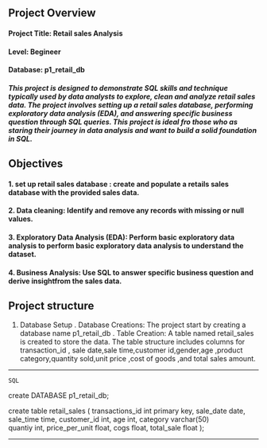 ## Project Overview 

#### Project Title: Retail sales Analysis
#### Level: Begineer 
#### Database: p1_retail_db

##### This project is designed to demonstrate SQL skills and technique typically used by data analysts to explore, clean and analyze retail sales data. The project involves setting up a retail sales database, performing exploratory data analysis (EDA), and answering specific business question through SQL queries. This project is ideal fro those who as staring their journey in data analysis and want to build a solid foundation in SQL.

## Objectives
#### 1. set up retail sales database : create and populate a retails sales database with the provided sales data.
#### 2. Data cleaning: Identify and remove any records with missing or null values.
#### 3. Exploratory Data Analysis (EDA): Perform basic exploratory data analysis to perform basic exploratory data analysis to understand the dataset.
#### 4. Business Analysis: Use SQL to answer specific business question and derive insightfrom the sales data.


## Project structure

1. Database Setup
. Database Creations: The project start by creating a database name p1_retail_db
. Table Creation: A table named retail_sales is created to store the data. The table structure     includes columns for transaction_id , sale date,sale time,customer id,gender,age ,product        category,quantity sold,unit price ,cost of goods ,and total sales amount.

* * *
    SQL 
create DATABASE p1_retail_db;

create table retail_sales
(
  transactions_id	int primary key,
	sale_date date,
	sale_time time,
	customer_id	int,
	age	int,
	category varchar(50)	
	quantiy	int,
	price_per_unit	float,
	cogs float,
	total_sale float
);
* * *























